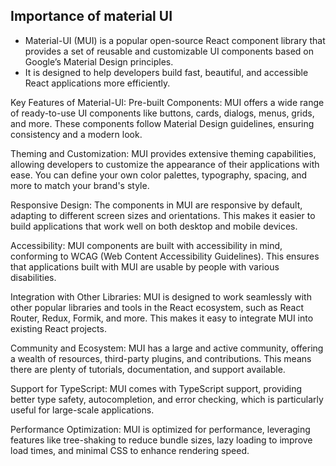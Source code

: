 ## Importance of material UI

- Material-UI (MUI) is a popular open-source React component library that provides a set of reusable and customizable UI components based on Google’s Material Design principles.
- It is designed to help developers build fast, beautiful, and accessible React applications more efficiently.

Key Features of Material-UI:
Pre-built Components: MUI offers a wide range of ready-to-use UI components like buttons, cards, dialogs, menus, grids, and more. These components follow Material Design guidelines, ensuring consistency and a modern look.

Theming and Customization: MUI provides extensive theming capabilities, allowing developers to customize the appearance of their applications with ease. You can define your own color palettes, typography, spacing, and more to match your brand's style.

Responsive Design: The components in MUI are responsive by default, adapting to different screen sizes and orientations. This makes it easier to build applications that work well on both desktop and mobile devices.

Accessibility: MUI components are built with accessibility in mind, conforming to WCAG (Web Content Accessibility Guidelines). This ensures that applications built with MUI are usable by people with various disabilities.

Integration with Other Libraries: MUI is designed to work seamlessly with other popular libraries and tools in the React ecosystem, such as React Router, Redux, Formik, and more. This makes it easy to integrate MUI into existing React projects.

Community and Ecosystem: MUI has a large and active community, offering a wealth of resources, third-party plugins, and contributions. This means there are plenty of tutorials, documentation, and support available.

Support for TypeScript: MUI comes with TypeScript support, providing better type safety, autocompletion, and error checking, which is particularly useful for large-scale applications.

Performance Optimization: MUI is optimized for performance, leveraging features like tree-shaking to reduce bundle sizes, lazy loading to improve load times, and minimal CSS to enhance rendering speed.



